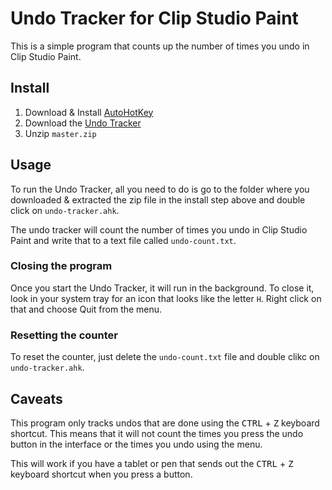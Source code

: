 # Undo Tracker for Clip Studio Paint

This is a simple program that counts up the number of times you undo in Clip
Studio Paint.

## Install

1.  Download & Install [AutoHotKey](https://www.autohotkey.com/)
1.  Download the [Undo Tracker](https://github.com/dotboris/clip-studio-pain-undo-tracker/archive/master.zip)
1.  Unzip `master.zip`

## Usage

To run the Undo Tracker, all you need to do is go to the folder where you
downloaded & extracted the zip file in the install step above and double click
on `undo-tracker.ahk`.

The undo tracker will count the number of times you undo in Clip Studio Paint
and write that to a text file called `undo-count.txt`.

### Closing the program

Once you start the Undo Tracker, it will run in the background. To close it,
look in your system tray for an icon that looks like the letter `H`. Right click
on that and choose Quit from the menu.

### Resetting the counter

To reset the counter, just delete the `undo-count.txt` file and double clikc on
`undo-tracker.ahk`.

## Caveats

This program only tracks undos that are done using the <kbd>CTRL</kbd> +
<kbd>Z</kbd> keyboard shortcut. This means that it will not count the times you
press the undo button in the interface or the times you undo using the menu.

This will work if you have a tablet or pen that sends out the <kbd>CTRL</kbd> +
<kbd>Z</kbd> keyboard shortcut when you press a button.
